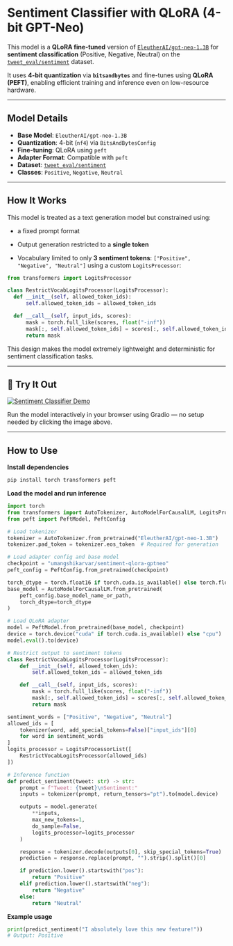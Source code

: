 # Sentiment Classifier with QLoRA (4-bit GPT-Neo)

This model is a **QLoRA fine-tuned** version of [`EleutherAI/gpt-neo-1.3B`](https://huggingface.co/EleutherAI/gpt-neo-1.3B) for **sentiment classification** (Positive, Negative, Neutral) on the [`tweet_eval/sentiment`](https://huggingface.co/datasets/cardiffnlp/tweet_eval/viewer/sentiment) dataset.

It uses **4-bit quantization** via **`bitsandbytes`** and fine-tunes using **QLoRA (PEFT)**, enabling efficient training and inference even on low-resource hardware.

---

## Model Details

- **Base Model**: `EleutherAI/gpt-neo-1.3B`
- **Quantization**: 4-bit (`nf4`) via `BitsAndBytesConfig`
- **Fine-tuning**: QLoRA using `peft`
- **Adapter Format**: Compatible with `peft`
- **Dataset**: [`tweet_eval/sentiment`](https://huggingface.co/datasets/cardiffnlp/tweet_eval/viewer/sentiment)
- **Classes**: `Positive`, `Negative`, `Neutral`

---

## How It Works

This model is treated as a text generation model but constrained using:

- a fixed prompt format

- Output generation restricted to a **single token**

- Vocabulary limited to only **3 sentiment tokens**: `["Positive", "Negative", "Neutral"]` using a custom `LogitsProcessor`:

```python
from transformers import LogitsProcessor

class RestrictVocabLogitsProcessor(LogitsProcessor):
  def __init__(self, allowed_token_ids):
      self.allowed_token_ids = allowed_token_ids

  def __call__(self, input_ids, scores):
      mask = torch.full_like(scores, float("-inf"))
      mask[:, self.allowed_token_ids] = scores[:, self.allowed_token_ids]
      return mask
```
This design makes the model extremely lightweight and deterministic for sentiment classification tasks.

---

## 🔗 Try It Out

[![Sentiment Classifier Demo](https://cdn-uploads.huggingface.co/production/uploads/67f01e586dca39c70694e116/952tyeAW48A6Gq7XvJr8A.png)](https://huggingface.co/spaces/umangshikarvar/Sentiment_classifier)

Run the model interactively in your browser using Gradio — no setup needed by clicking the image above.

---

## How to Use

**Install dependencies**
```bash
pip install torch transformers peft
```

**Load the model and run inference**
```python
import torch
from transformers import AutoTokenizer, AutoModelForCausalLM, LogitsProcessor, LogitsProcessorList
from peft import PeftModel, PeftConfig

# Load tokenizer
tokenizer = AutoTokenizer.from_pretrained("EleutherAI/gpt-neo-1.3B")
tokenizer.pad_token = tokenizer.eos_token  # Required for generation

# Load adapter config and base model
checkpoint = "umangshikarvar/sentiment-qlora-gptneo"
peft_config = PeftConfig.from_pretrained(checkpoint)

torch_dtype = torch.float16 if torch.cuda.is_available() else torch.float32
base_model = AutoModelForCausalLM.from_pretrained(
    peft_config.base_model_name_or_path,
    torch_dtype=torch_dtype
)

# Load QLoRA adapter
model = PeftModel.from_pretrained(base_model, checkpoint)
device = torch.device("cuda" if torch.cuda.is_available() else "cpu")
model.eval().to(device)

# Restrict output to sentiment tokens
class RestrictVocabLogitsProcessor(LogitsProcessor):
    def __init__(self, allowed_token_ids):
        self.allowed_token_ids = allowed_token_ids

    def __call__(self, input_ids, scores):
        mask = torch.full_like(scores, float("-inf"))
        mask[:, self.allowed_token_ids] = scores[:, self.allowed_token_ids]
        return mask

sentiment_words = ["Positive", "Negative", "Neutral"]
allowed_ids = [
    tokenizer(word, add_special_tokens=False)["input_ids"][0]
    for word in sentiment_words
]
logits_processor = LogitsProcessorList([
    RestrictVocabLogitsProcessor(allowed_ids)
])

# Inference function
def predict_sentiment(tweet: str) -> str:
    prompt = f"Tweet: {tweet}\nSentiment:"
    inputs = tokenizer(prompt, return_tensors="pt").to(model.device)

    outputs = model.generate(
        **inputs,
        max_new_tokens=1,
        do_sample=False,
        logits_processor=logits_processor
    )

    response = tokenizer.decode(outputs[0], skip_special_tokens=True)
    prediction = response.replace(prompt, "").strip().split()[0]

    if prediction.lower().startswith("pos"):
        return "Positive"
    elif prediction.lower().startswith("neg"):
        return "Negative"
    else:
        return "Neutral"
```

**Example usage**
```python
print(predict_sentiment("I absolutely love this new feature!"))
# Output: Positive